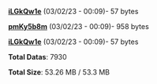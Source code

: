 [**iLGkQw1e**](/data/iLGkQw1e.txt) (03/02/23 - 00:09)- 57 bytes

[**pmKy5b8m**](/data/pmKy5b8m.txt) (03/02/23 - 00:09)- 958 bytes

[**iLGkQw1e**](/data/iLGkQw1e.txt) (03/02/23 - 00:09)- 57 bytes

**Total Datas**: 7930

**Total Size**: 53.26 MB / 53.3 MB